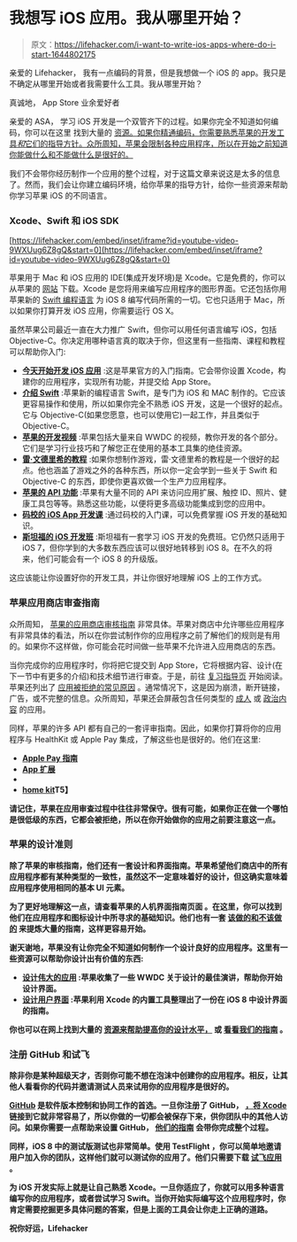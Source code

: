 # 我想写 iOS 应用。我从哪里开始？

> 原文：<https://lifehacker.com/i-want-to-write-ios-apps-where-do-i-start-1644802175>

亲爱的 Lifehacker，
我有一点编码的背景，但是我想做一个 iOS 的 app。我只是不确定从哪里开始或者我需要什么工具。我从哪里开始？



真诚地，
App Store 业余爱好者

亲爱的 ASA，
学习 iOS 开发是一个双管齐下的过程。如果你完全不知道如何编码，你可以在这里 找到大量的 [资源。如果你精通编码，你需要熟悉苹果的开发工具*和*它们的指导方针。众所周知，苹果会限制各种应用程序，所以在开始之前知道你能做什么和不能做什么是很好的。](http://lifehacker.com/the-best-resources-to-learn-to-code-1517844722)

我们不会带你经历制作一个应用的整个过程，对于这篇文章来说这是太多的信息了。然而，我们会让你建立编码环境，给你苹果的指导方针，给你一些资源来帮助你学习苹果 iOS 的不同语言。

### Xcode、Swift 和 iOS SDK

 [https://lifehacker.com/embed/inset/iframe?id=youtube-video-9WXUug6Z8gQ&start=0](https://lifehacker.com/embed/inset/iframe?id=youtube-video-9WXUug6Z8gQ&start=0) 

苹果用于 Mac 和 iOS 应用的 IDE(集成开发环境)是 Xcode。它是免费的，你可以从苹果的 [网站](https://developer.apple.com/xcode/downloads/) 下载。Xcode 是您将用来编写应用程序的图形界面。它还包括你用苹果新的 [Swift 编程语言](https://developer.apple.com/swift/) 为 iOS 8 编写代码所需的一切。它也只适用于 Mac，所以如果你打算开发 iOS 应用，你需要运行 OS X。

虽然苹果公司最近一直在大力推广 Swift，但你可以用任何语言编写 iOS，包括 Objective-C。你决定用哪种语言真的取决于你，但这里有一些指南、课程和教程可以帮助你入门:

*   [**今天开始开发 iOS 应用**](https://developer.apple.com/library/ios/referencelibrary/GettingStarted/RoadMapiOS/index.html#//apple_ref/doc/uid/TP40011343) :这是苹果官方的入门指南。它会带你设置 Xcode，构建你的应用程序，实现所有功能，并提交给 App Store。
*   [**介绍 Swift**](https://developer.apple.com/swift/) :苹果新的编程语言 Swift，是专门为 iOS 和 MAC 制作的。它应该更容易操作和使用，所以如果你完全不熟悉 iOS 开发，这是一个很好的起点。它与 Objective-C(如果您愿意，也可以使用它)一起工作，并且类似于 Objective-C。
*   [**苹果的开发视频**](https://developer.apple.com/videos/) :苹果包括大量来自 WWDC 的视频，教你开发的各个部分。它们是学习行业技巧和了解您正在使用的基本工具集的绝佳资源。
*   [**雷·文德里希的教程**](http://www.raywenderlich.com/tutorials) :如果你想制作游戏，雷·文德里希的教程是一个很好的起点。他也涵盖了游戏之外的各种东西，所以你一定会学到一些关于 Swift 和 Objective-C 的东西，即使你更喜欢做一个生产力应用程序。
*   [**苹果的 API 功能**](https://developer.apple.com/ios8/#submit) :苹果有大量不同的 API 来访问应用扩展、触控 ID、照片、健康工具包等等。熟悉这些功能，以便将更多高级功能集成到您的应用中。
*   [**码校的 iOS App 开发课**](https://www.codeschool.com/courses/try-ios) :通过码校的入门课，可以免费掌握 iOS 开发的基础知识。
*   [**斯坦福的 iOS 开发班**](https://itunes.apple.com/us/course/developing-ios-7-apps-for/id733644550) :斯坦福有一套学习 iOS 开发的免费班。它仍然只适用于 iOS 7，但你学到的大多数东西应该可以很好地转移到 iOS 8。在不久的将来，他们可能会有一个 iOS 8 的升级版。

这应该能让你设置好你的开发工具，并让你很好地理解 iOS 上的工作方式。

### 苹果应用商店审查指南

众所周知， [苹果的应用商店审核指南](https://developer.apple.com/app-store/review/guidelines/) 非常具体。苹果对商店中允许哪些应用程序有非常具体的看法，所以在你尝试制作你的应用程序之前了解他们的规则是有用的。如果你不这样做，你可能会花时间做一些苹果不允许进入应用商店的东西。

当你完成你的应用程序时，你将把它提交到 App Store，它将根据内容、设计(在下一节中有更多的介绍)和技术细节进行审查。于是，前往 [复习指导页](https://developer.apple.com/app-store/review/guidelines/) 开始阅读。苹果还列出了 [应用被拒绝的常见原因](https://developer.apple.com/app-store/review/rejections/) 。通常情况下，这是因为崩溃，断开链接，广告，或不完整的信息。众所周知，苹果还会屏蔽包含任何类型的 [成人](https://kotaku.com/apple-wont-allow-masturbation-game-on-app-store-1577611591) 或 [政治内容](http://www.theguardian.com/technology/appsblog/2013/jan/08/endgame-syria-apple-rejection) 的应用。

同样，苹果的许多 API 都有自己的一套评审指南。因此，如果你打算将你的应用程序与 HealthKit 或 Apple Pay 集成，了解这些也是很好的。他们在这里:

*   [**Apple Pay 指南**](https://developer.apple.com/apple-pay/Apple-Pay-Identity-Guidelines.pdf)
*   [**App 扩展**](https://developer.apple.com/app-store/review/guidelines/#extensions)
*   [](https://developer.apple.com/app-store/review/guidelines/#healthkit)
*   **[**home kit**](https://developer.apple.com/app-store/review/guidelines/#homekit)T5】**

**请记住，苹果在应用审查过程中往往非常保守。很有可能，如果你正在做一个哪怕是很低级的东西，它都会被拒绝，所以在你开始做你的应用之前要注意这一点。**

### **苹果的设计准则**

**除了苹果的审核指南，他们还有一套设计和界面指南。苹果希望他们商店中的所有应用程序都有某种类型的一致性，虽然这不一定意味着好的设计，但这确实意味着应用程序使用相同的基本 UI 元素。**

**为了更好地理解这一点，请查看苹果的人机界面指南页面 。在这里，你可以找到他们在应用程序和图标设计中所寻求的基础知识。他们也有一套 [该做的和不该做的](https://developer.apple.com/design/tips/) 来提炼大量的指南，这样更容易开始。**

**谢天谢地，苹果没有让你完全不知道如何制作一个设计良好的应用程序。这里有一些资源可以帮助你设计出有价值的东西:**

*   **[**设计伟大的应用**](https://developer.apple.com/design/tips/) :苹果收集了一些 WWDC 关于设计的最佳演讲，帮助你开始设计界面。**
*   **[**设计用户界面**](https://developer.apple.com/library/ios/referencelibrary/GettingStarted/RoadMapiOS/DesigningaUserInterface.html) :苹果利用 Xcode 的内置工具整理出了一份在 iOS 8 中设计界面的指南。**

**你也可以在网上找到大量的 [资源来帮助提高你的设计水平，](http://www.invisionapp.com/tethr) 或 [看看我们的指南](https://lifehacker.com/learn-the-basics-of-design-this-weekend-5739492) 。**

### ****注册 GitHub 和试飞****

**除非你是某种超级天才，否则你可能不想在泡沫中创建你的应用程序。相反，让其他人看看你的代码并邀请测试人员来试用你的应用程序是很好的。**

**[GitHub](https://lifehacker.com/how-the-heck-do-i-use-github-5983680) 是软件版本控制和协同工作的首选。一旦你注册了 GitHub， [，将 Xcode](https://developer.apple.com/library/ios/documentation/ides/conceptual/xcode_guide-continuous_integration/PublishYourCodetoaSourceRepository/PublishYourCodetoaSourceRepository.html) 链接到它就非常容易了，所以你做的一切都会被保存下来，供你团队中的其他人访问。如果你需要一点帮助来设置 GitHub， [他们的指南](https://guides.github.com/) 会带你完成整个过程。**

**同样，iOS 8 中的测试版测试也非常简单。使用 TestFlight ，你可以简单地邀请用户加入你的团队，这样他们就可以测试你的应用了。他们只需要下载 [试飞应用](https://itunes.apple.com/us/app/testflight/id899247664?mt=8) 。**

**为 iOS 开发实际上就是让自己熟悉 Xcode。一旦你适应了，你就可以用多种语言编写你的应用程序，或者尝试学习 Swift。当你开始实际编写这个应用程序时，你肯定需要挖掘更多具体问题的答案，但是上面的工具会让你走上正确的道路。**

**祝你好运，Lifehacker**